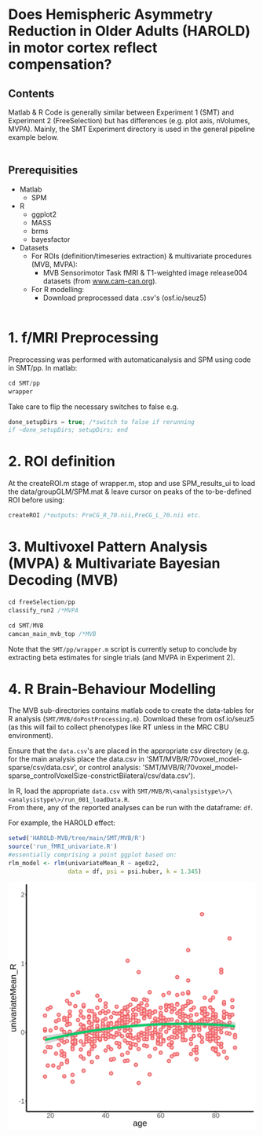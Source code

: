 # Does Hemispheric Asymmetry Reduction in Older Adults (HAROLD) in motor cortex reflect compensation?

<h2> Contents </h2>
Matlab & R Code is generally similar between Experiment 1 (SMT) and Experiment 2 (FreeSelection) but has differences (e.g. plot axis, nVolumes, MVPA). Mainly, the SMT Experiment directory is used in the general pipeline example below. </br> </br>

<h2> Prerequisities </h2>

* Matlab
  * SPM
* R
  * ggplot2
  * MASS
  * brms
  * bayesfactor
* Datasets
    * For ROIs (definition/timeseries extraction) & multivariate procedures (MVB, MVPA):
        * MVB Sensorimotor Task fMRI & T1-weighted image release004 datasets (from www.cam-can.org).
    * For R modelling:
        *    Download preprocessed data .csv's (osf.io/seuz5) 
</br></br>
<h1> 1. f/MRI Preprocessing </h1>
Preprocessing was performed with automaticanalysis and SPM using code in SMT/pp. In matlab:

```c
cd SMT/pp
wrapper
```

Take care to flip the necessary switches to false e.g.
```c
done_setupDirs = true; /*switch to false if rerunning
if ~done_setupDirs; setupDirs; end
```

<h1> 2. ROI definition  </h1>

At the createROI.m stage of wrapper.m, stop and use SPM_results_ui to load the data/groupGLM/SPM.mat & leave cursor on peaks of the to-be-defined ROI before using:
```c
createROI /*outputs: PreCG_R_70.nii,PreCG_L_70.nii etc.
```

<h1> 3. Multivoxel Pattern Analysis (MVPA) & Multivariate Bayesian Decoding (MVB) </h1>

```c
cd freeSelection/pp 
classify_run2 /*MVPA
```

```c
cd SMT/MVB 
camcan_main_mvb_top /*MVB
```
Note that the `SMT/pp/wrapper.m` script is currently setup to conclude by extracting beta estimates for single trials (and MVPA in Experiment 2).


<h1> 4. R Brain-Behaviour Modelling </h1>

The MVB sub-directories contains matlab code to create the data-tables for R analysis (`SMT/MVB/doPostProcessing.m`). Download these from osf.io/seuz5 (as this will fail to collect phenotypes like RT unless in the MRC CBU environment).

Ensure that the `data.csv`'s are placed in the appropriate csv directory (e.g. for the main analysis place the data.csv in 'SMT/MVB/R/70voxel_model-sparse/csv/data.csv', or control analysis: 'SMT/MVB/R/70voxel_model-sparse_controlVoxelSize-constrictBilateral/csv/data.csv').

In R, load the appropriate `data.csv` with `SMT/MVB/R\<analysistype\>/\<analysistype\>/run_001_loadData.R`.
</br> From there, any of the reported analyses can be run with the dataframe: `df`.

For example, the HAROLD effect:
```r
setwd('HAROLD-MVB/tree/main/SMT/MVB/R')
source('run_fMRI_univariate.R')
#essentially comprising a point ggplot based on:
rlm_model <- rlm(univariateMean_R ~ age0z2, 
                 data = df, psi = psi.huber, k = 1.345)
```
![Foo](https://raw.githubusercontent.com/ethanknights/HAROLD-MVB/main/SMT/MVB/R/dropMVBSubjects-0/70voxel_model-sparse/images/univariateMean_RH.png)